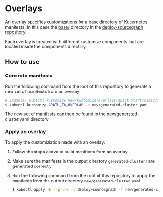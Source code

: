 # Overlays

An overlay specifies customizations for a base directory of Kubernetes manifests, in this case the [base/](https://sourcegraph.com/github.com/sourcegraph/deploy-sourcegraph@master/-/tree/base) directory in the [deploy-sourcegraph repository](https://sourcegraph.com/github.com/sourcegraph/deploy-sourcegraph@master).

Each overlay is created with different kustomize components that are located inside the components directory.

## How to use

### Generate manifests

Run the following command from the root of this repository to generate a new set of manifests from an overlay:

```bash
# Example: kubectl kustomize new/kustomize/overlays/quick-start/basic/xs -o new/generated-cluster.yaml
$ kubectl kustomize $PATH_TO_OVERLAY -o new/generated-cluster.yaml
```

The new set of manifests can then be found in the [new/generated-cluster.yaml](../preview-cluster/) directory.

### Apply an overlay

To apply the customiziation made with an overlay:

1. Follow the steps above to build manifests from an overlay
2. Make sure the manifests in the output directory `generated-cluster/` are generated correctly
3. Run the following command from the root of this repository to apply the manifests from the output directory `new/generated-cluster.yaml`

   ```bash
   $ kubectl apply -k --prune -l deploy=sourcegraph -f new/generated-cluster.yaml
   ```
